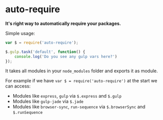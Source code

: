 # auto-require

**It's right way to automatically require your packages.**

Simple usage:
```javascript
var $ = require('auto-require');

$.gulp.task('default', function() { 
	console.log('Do you see any gulp vars here?') 
});
```

It takes all modules in your `node_modules` folder and exports it as module.  

For example if we have `var $ = require('auto-require')` at the start we can access:
- Modules like `express`, `gulp` via `$.express` and `$.gulp`
- Modules like `gulp-jade` via `$.jade`
- Modules like `browser-sync`, `run-sequence` via `$.browserSync` and `$.runSequence`